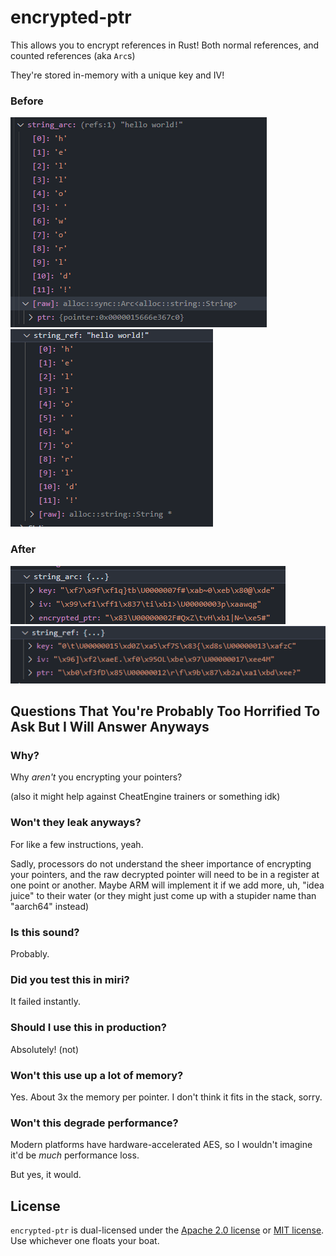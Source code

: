 # encrypted-ptr

This allows you to encrypt references in Rust! Both normal references, and counted references (aka `Arc`s)

They're stored in-memory with a unique key and IV!

### Before
![Before EncryptedArc](.github/readme/before-arc.png)
![Before EncryptedRef](.github/readme/before-ref.png)

### After
![After EncryptedArc](.github/readme/after-arc.png)
![After EncryptedRef](.github/readme/after-ref.png)

## Questions That You're Probably Too Horrified To Ask But I Will Answer Anyways

### Why?

Why *aren't* you encrypting your pointers?

(also it might help against CheatEngine trainers or something idk)

### Won't they leak anyways?

For like a few instructions, yeah.

Sadly, processors do not understand the sheer importance of encrypting your pointers, and the raw decrypted pointer will need to be in a register at one point or another. Maybe ARM will implement it if we add more, uh, "idea juice" to their water (or they might just come up with a stupider name than "aarch64" instead)

### Is this sound?

Probably.

### Did you test this in miri?

It failed instantly.

### Should I use this in production?

Absolutely! (not)

### Won't this use up a lot of memory?

Yes. About 3x the memory per pointer. I don't think it fits in the stack, sorry.

### Won't this degrade performance?

Modern platforms have hardware-accelerated AES, so I wouldn't imagine it'd be *much* performance loss.

But yes, it would.

## License

`encrypted-ptr` is dual-licensed under the [Apache 2.0 license](LICENSE-MIT.md) or [MIT license](LICENSE-MIT.md). Use whichever one floats your boat.
